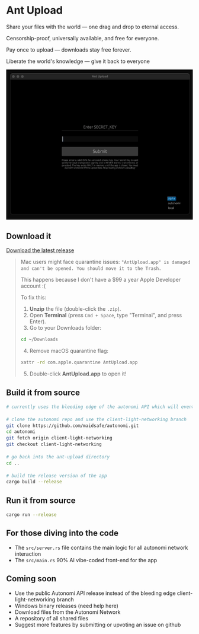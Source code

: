 # Ant Upload

Share your files with the world — one drag and drop to eternal access.

Censorship-proof, universally available, and free for everyone.

Pay once to upload — downloads stay free forever.

Liberate the world's knowledge — give it back to everyone

![Ant Upload](./assets/ant_upload.gif)

## Download it

[Download the latest release](https://github.com/maidsafe/ant-upload/releases/latest)

> Mac users might face quarantine issues: `"AntUpload.app" is damaged and can't be opened. You should move it to the Trash.`
>
> This happens because I don't have a $99 a year Apple Developer account :(
>
> To fix this:
> 1. **Unzip** the file (double-click the `.zip`).
> 2. Open **Terminal** (press `Cmd + Space`, type "Terminal", and press Enter).
> 3. Go to your Downloads folder:
>   ```bash
>   cd ~/Downloads
>   ```
> 4. Remove macOS quarantine flag:
>   ```bash
>   xattr -rd com.apple.quarantine AntUpload.app
>   ```
> 5. Double-click **AntUpload.app** to open it!

## Build it from source

```bash
# currently uses the bleeding edge of the autonomi API which will eventually be released but for avant-garde users here's a how to guide

# clone the autonomi repo and use the client-light-networking branch
git clone https://github.com/maidsafe/autonomi.git 
cd autonomi
git fetch origin client-light-networking 
git checkout client-light-networking

# go back into the ant-upload directory
cd ..

# build the release version of the app
cargo build --release
```

## Run it from source

```bash
cargo run --release
```

## For those diving into the code

- The `src/server.rs` file contains the main logic for all autonomi network interaction
- The `src/main.rs` 90% AI vibe-coded front-end for the app

## Coming soon

- Use the public Autonomi API release instead of the bleeding edge client-light-networking branch
- Windows binary releases (need help here)
- Download files from the Autonomi Network
- A repository of all shared files
- Suggest more features by submitting or upvoting an issue on github
